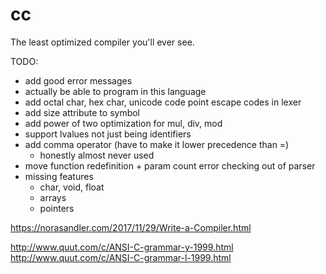 # cc

The least optimized compiler you'll ever see.

TODO:
- add good error messages
- actually be able to program in this language
- add octal char, hex char, unicode code point escape codes in lexer
- add size attribute to symbol
- add power of two optimization for mul, div, mod
- support lvalues not just being identifiers
- add comma operator (have to make it lower precedence than =)
	- honestly almost never used
- move function redefinition + param count error checking out of parser
- missing features
	- char, void, float
	- arrays
	- pointers

https://norasandler.com/2017/11/29/Write-a-Compiler.html

http://www.quut.com/c/ANSI-C-grammar-y-1999.html
http://www.quut.com/c/ANSI-C-grammar-l-1999.html
